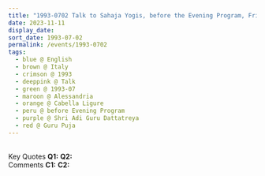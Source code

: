 ```yaml
---
title: "1993-0702 Talk to Sahaja Yogis, before the Evening Program, Friday before Guru Pūjā, Tent, Cabella Ligure, Alessandria, Italy"
date: 2023-11-11
display_date: 
sort_date: 1993-07-02
permalink: /events/1993-0702
tags:
  - blue @ English
  - brown @ Italy
  - crimson @ 1993
  - deeppink @ Talk
  - green @ 1993-07
  - maroon @ Alessandria
  - orange @ Cabella Ligure
  - peru @ before Evening Program
  - purple @ Shri Adi Guru Dattatreya
  - red @ Guru Puja 
---
```


<br>

<wave-list>
  <list-title color="DarkSeaGreen" width="55">Key Quotes</list-title>
  <list-item color="BlanchedAlmond" width="280"><b>Q1:</b> <i></i></list-item>
  <list-item color="Lavender" width="280"><b>Q2:</b> <i></i></list-item>
</wave-list>

<br>

<wave-list>
  <list-title color="DarkSeaGreen" width="55">Comments</list-title>
  <list-item color="BlanchedAlmond" width="280"><b>C1:</b> <i></i></list-item>
  <list-item color="Lavender" width="280"><b>C2:</b> <i></i></list-item>
</wave-list>